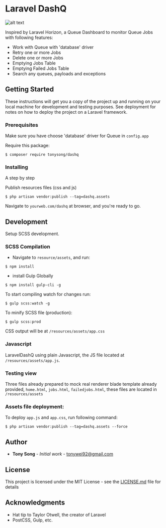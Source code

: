 # Laravel DashQ


![alt text](https://raw.githubusercontent.com/tonywei92/laraveldashq/master/resources/assets/logo.png)

Inspired by Laravel Horizon, a Queue Dashboard to monitor Queue Jobs with following features:
* Work with Queue with 'database' driver
* Retry one or more Jobs
* Delete one or more Jobs
* Emptying Jobs Table
* Emptying Failed Jobs Table
* Search any queues, payloads and exceptions


## Getting Started

These instructions will get you a copy of the project up and running on your local machine for development and testing purposes. See deployment for notes on how to deploy the project on a Laravel framework.

### Prerequisites
Make sure you have choose 'database' driver for Queue in `config.app`

Require this package:

```
$ composer require tonysong/dashq
```

### Installing

A step by step

Publish resources files (css and js)

```
$ php artisan vendor:publish --tag=dashq.assets
```

Navigate to `yourweb.com/dashq` at browser, and you're ready to go.

## Development

Setup SCSS development.

### SCSS Compilation

* Navigate to `resource/assets`, and  run:

```
$ npm install
```
* install Gulp Globally
```
$ npm install gulp-cli -g 
```

To start compiling watch for changes run:
```
$ gulp scss:watch -g
```
To minify SCSS file (production):
```
$ gulp scss:prod 
```

CSS output will be at `/resources/assets/app.css`

### Javascript
LaravelDashQ using plain Javascript, the JS file located at `/resources/assets/app.js`.

### Testing view
Three files already prepared to mock real renderer blade template already provided, `home.html`, `jobs.html`, `failedjobs.html`, these files are located in `/resources/assets`

### Assets file deployment:
To deploy `app.js` and `app.css`, run following command:
```
$ php artisan vendor:publish --tag=dashq.assets --force
```
## Author
* **Tony Song** - *Initial work* - [tonywei92@gmail.com](mailto:tonywei92@gmail.com)

## License

This project is licensed under the MIT License - see the [LICENSE.md](LICENSE.md) file for details

## Acknowledgments

* Hat tip to Taylor Otwell, the creator of Laravel
* PostCSS, Gulp, etc.
